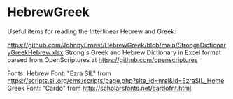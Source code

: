 # HebrewGreek
Useful items for reading the Interlinear Hebrew and Greek:

https://github.com/JohnnyErnest/HebrewGreek/blob/main/StrongsDictionaryGreekHebrew.xlsx
Strong's Greek and Hebrew Dictionary in Excel format parsed from OpenScriptures at https://github.com/openscriptures

Fonts:
Hebrew Font: "Ezra SIL" from https://scripts.sil.org/cms/scripts/page.php?site_id=nrsi&id=EzraSIL_Home
Greek Font: "Cardo" from http://scholarsfonts.net/cardofnt.html
